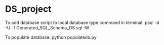 # DS_project

To add database script to local database type command in terminal: 
    psql -d <dbname> -U <user> -f Generated_SQL_Schema_DS.sql -W

To populate database: 
    python populatedb.py
